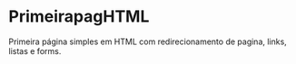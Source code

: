 # PrimeirapagHTML
Primeira página simples em HTML com redirecionamento de pagina, links, listas e forms.
